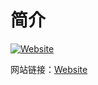# 简介

[![Website](http://himself65.com/badvg/himself65.com-Website-green.svg)](http://himself65.com)

网站链接：[Website](http://himself65.com)